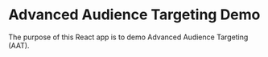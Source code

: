 # Advanced Audience Targeting Demo

The purpose of this React app is to demo Advanced Audience Targeting (AAT).
